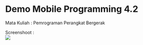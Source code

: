 # Demo Mobile Programming 4.2
Mata Kuliah : Pemrograman Perangkat Bergerak

Screenshoot :<br>
<img src="/image/4-2ss1.png">